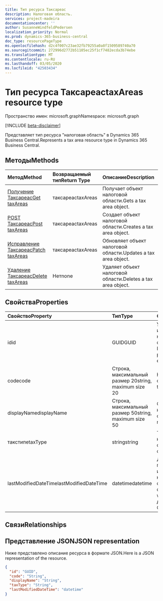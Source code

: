 ```yaml
---
title: Тип ресурса Таксареас
description: Налоговая область.
services: project-madeira
documentationcenter: ''
author: SusanneWindfeldPedersen
localization_priority: Normal
ms.prod: dynamics-365-business-central
doc_type: resourcePageType
ms.openlocfilehash: d2c4f007c23ae32fb79255a0a8f1509589740a70
ms.sourcegitcommit: 272996d2772b51105ec25f1cf7482ecda3b74ebe
ms.translationtype: MT
ms.contentlocale: ru-RU
ms.lasthandoff: 03/05/2020
ms.locfileid: "42503434"
---
```

# <a name="taxareas-resource-type"></a><span data-ttu-id="f52db-103">Тип ресурса Таксареас</span><span class="sxs-lookup"><span data-stu-id="f52db-103">taxAreas resource type</span></span>

<span data-ttu-id="f52db-104">Пространство имен: microsoft.graph</span><span class="sxs-lookup"><span data-stu-id="f52db-104">Namespace: microsoft.graph</span></span>

[!INCLUDE [beta-disclaimer](../../includes/beta-disclaimer.md)]

<span data-ttu-id="f52db-105">Представляет тип ресурса "налоговая область" в Dynamics 365 Business Central.</span><span class="sxs-lookup"><span data-stu-id="f52db-105">Represents a tax area resource type in Dynamics 365 Business Central.</span></span>

## <a name="methods"></a><span data-ttu-id="f52db-106">Методы</span><span class="sxs-lookup"><span data-stu-id="f52db-106">Methods</span></span>
| <span data-ttu-id="f52db-107">Метод</span><span class="sxs-lookup"><span data-stu-id="f52db-107">Method</span></span>       | <span data-ttu-id="f52db-108">Возвращаемый тип</span><span class="sxs-lookup"><span data-stu-id="f52db-108">Return Type</span></span>  |<span data-ttu-id="f52db-109">Описание</span><span class="sxs-lookup"><span data-stu-id="f52db-109">Description</span></span>|
|:---------------|:--------|:----------|
|[<span data-ttu-id="f52db-110">Получение Таксареас</span><span class="sxs-lookup"><span data-stu-id="f52db-110">Get taxAreas</span></span>](../api/dynamics-taxarea-get.md)|<span data-ttu-id="f52db-111">таксареас</span><span class="sxs-lookup"><span data-stu-id="f52db-111">taxAreas</span></span>|<span data-ttu-id="f52db-112">Получает объект налоговой области.</span><span class="sxs-lookup"><span data-stu-id="f52db-112">Gets a tax area object.</span></span>|
|[<span data-ttu-id="f52db-113">POST Таксареас</span><span class="sxs-lookup"><span data-stu-id="f52db-113">Post taxAreas</span></span>](../api/dynamics-create-taxarea.md)|<span data-ttu-id="f52db-114">таксареас</span><span class="sxs-lookup"><span data-stu-id="f52db-114">taxAreas</span></span>|<span data-ttu-id="f52db-115">Создает объект налоговой области.</span><span class="sxs-lookup"><span data-stu-id="f52db-115">Creates a tax area object.</span></span>|
|[<span data-ttu-id="f52db-116">Исправление Таксареас</span><span class="sxs-lookup"><span data-stu-id="f52db-116">Patch taxAreas</span></span>](../api/dynamics-taxarea-update.md)|<span data-ttu-id="f52db-117">таксареас</span><span class="sxs-lookup"><span data-stu-id="f52db-117">taxAreas</span></span>|<span data-ttu-id="f52db-118">Обновляет объект налоговой области.</span><span class="sxs-lookup"><span data-stu-id="f52db-118">Updates a tax area object.</span></span>|
|[<span data-ttu-id="f52db-119">Удаление Таксареас</span><span class="sxs-lookup"><span data-stu-id="f52db-119">Delete taxAreas</span></span>](../api/dynamics-taxarea-delete.md)|<span data-ttu-id="f52db-120">Нет</span><span class="sxs-lookup"><span data-stu-id="f52db-120">none</span></span>|<span data-ttu-id="f52db-121">Удаляет объект налоговой области.</span><span class="sxs-lookup"><span data-stu-id="f52db-121">Deletes a tax area object.</span></span>|

## <a name="properties"></a><span data-ttu-id="f52db-122">Свойства</span><span class="sxs-lookup"><span data-stu-id="f52db-122">Properties</span></span>
| <span data-ttu-id="f52db-123">Свойство</span><span class="sxs-lookup"><span data-stu-id="f52db-123">Property</span></span>     | <span data-ttu-id="f52db-124">Тип</span><span class="sxs-lookup"><span data-stu-id="f52db-124">Type</span></span>   |<span data-ttu-id="f52db-125">Описание</span><span class="sxs-lookup"><span data-stu-id="f52db-125">Description</span></span>|
|:---------------|:--------|:----------|
|<span data-ttu-id="f52db-126">id</span><span class="sxs-lookup"><span data-stu-id="f52db-126">id</span></span>|<span data-ttu-id="f52db-127">GUID</span><span class="sxs-lookup"><span data-stu-id="f52db-127">GUID</span></span>|<span data-ttu-id="f52db-128">Уникальный идентификатор налоговой области.</span><span class="sxs-lookup"><span data-stu-id="f52db-128">The unique ID of the tax area.</span></span> <span data-ttu-id="f52db-129">Не редактируемые.</span><span class="sxs-lookup"><span data-stu-id="f52db-129">Non-editable.</span></span>|
|<span data-ttu-id="f52db-130">code</span><span class="sxs-lookup"><span data-stu-id="f52db-130">code</span></span>|<span data-ttu-id="f52db-131">Строка, максимальный размер 20</span><span class="sxs-lookup"><span data-stu-id="f52db-131">string, maximum size 20</span></span>| <span data-ttu-id="f52db-132">Код налоговой области.</span><span class="sxs-lookup"><span data-stu-id="f52db-132">The code of the tax area.</span></span>|
|<span data-ttu-id="f52db-133">displayName</span><span class="sxs-lookup"><span data-stu-id="f52db-133">displayName</span></span>|<span data-ttu-id="f52db-134">Строка, максимальный размер 50</span><span class="sxs-lookup"><span data-stu-id="f52db-134">string, maximum size 50</span></span>| <span data-ttu-id="f52db-135">Отображаемое имя налоговой области.</span><span class="sxs-lookup"><span data-stu-id="f52db-135">The display name of the tax area.</span></span>|
|<span data-ttu-id="f52db-136">такстипе</span><span class="sxs-lookup"><span data-stu-id="f52db-136">taxType</span></span>|<span data-ttu-id="f52db-137">string</span><span class="sxs-lookup"><span data-stu-id="f52db-137">string</span></span>|<span data-ttu-id="f52db-138">Тип налога для налоговой области.</span><span class="sxs-lookup"><span data-stu-id="f52db-138">The tax type of the tax area.</span></span>|
|<span data-ttu-id="f52db-139">lastModifiedDateTime</span><span class="sxs-lookup"><span data-stu-id="f52db-139">lastModifiedDateTime</span></span>|<span data-ttu-id="f52db-140">datetime</span><span class="sxs-lookup"><span data-stu-id="f52db-140">datetime</span></span>|<span data-ttu-id="f52db-141">Дата и время последнего изменения налоговой области.</span><span class="sxs-lookup"><span data-stu-id="f52db-141">The last datetime the tax area was modified.</span></span> <span data-ttu-id="f52db-142">Только для чтения.</span><span class="sxs-lookup"><span data-stu-id="f52db-142">Read-Only.</span></span>|

## <a name="relationships"></a><span data-ttu-id="f52db-143">Связи</span><span class="sxs-lookup"><span data-stu-id="f52db-143">Relationships</span></span>

## <a name="json-representation"></a><span data-ttu-id="f52db-144">Представление JSON</span><span class="sxs-lookup"><span data-stu-id="f52db-144">JSON representation</span></span>

<span data-ttu-id="f52db-145">Ниже представлено описание ресурса в формате JSON.</span><span class="sxs-lookup"><span data-stu-id="f52db-145">Here is a JSON representation of the resource.</span></span>


```json
{
  "id": "GUID",
  "code": "String",
  "displayName": "String",
  "taxType": "String",
  "lastModifiedDateTime": "datetime"
}
```


